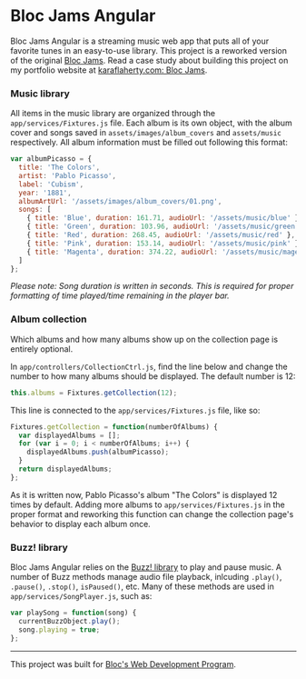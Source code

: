 # Bloc Jams Angular

Bloc Jams Angular is a streaming music web app that puts all of your favorite tunes in an easy-to-use library. This project is a reworked version of the original [Bloc Jams](https://github.com/karakarakaraff/bloc-jams). Read a case study about building this project on my portfolio website at [karaflaherty.com: Bloc Jams](http://karaflaherty.com/bloc-jams-streaming-music-website-and-web-app/). 

### Music library
All items in the music library are organized through the `app/services/Fixtures.js` file. Each album is its own object, with the album cover and songs saved in `assets/images/album_covers` and `assets/music` respectively. All album information must be filled out following this format:
```javascript
var albumPicasso = {
  title: 'The Colors',
  artist: 'Pablo Picasso',
  label: 'Cubism',
  year: '1881',
  albumArtUrl: '/assets/images/album_covers/01.png',
  songs: [
    { title: 'Blue', duration: 161.71, audioUrl: '/assets/music/blue' },
    { title: 'Green', duration: 103.96, audioUrl: '/assets/music/green' },
    { title: 'Red', duration: 268.45, audioUrl: '/assets/music/red' },
    { title: 'Pink', duration: 153.14, audioUrl: '/assets/music/pink' },
    { title: 'Magenta', duration: 374.22, audioUrl: '/assets/music/magenta' }
  ]
};
```
_Please note: Song duration is written in seconds. This is required for proper formatting of time played/time remaining in the player bar._

### Album collection
Which albums and how many albums show up on the collection page is entirely optional. 

In `app/controllers/CollectionCtrl.js`, find the line below and change the number to how many albums should be displayed. The default number is 12:
```javascript
this.albums = Fixtures.getCollection(12);
```

This line is connected to the `app/services/Fixtures.js` file, like so:
```javascript
Fixtures.getCollection = function(numberOfAlbums) {
  var displayedAlbums = [];
  for (var i = 0; i < numberOfAlbums; i++) {
    displayedAlbums.push(albumPicasso);
  }
  return displayedAlbums;
};
```

As it is written now, Pablo Picasso's album "The Colors" is displayed 12 times by default. Adding more albums to `app/services/Fixtures.js` in the proper format and reworking this function can change the collection page's behavior to display each album once.

### Buzz! library
Bloc Jams Angular relies on the [Buzz! library](https://buzz.jaysalvat.com/) to play and pause music. A number of Buzz methods manage audio file playback, inlcuding `.play()`, `.pause()`, `.stop()`, `isPaused()`, etc. Many of these methods are used in `app/services/SongPlayer.js`, such as:
```javascript
var playSong = function(song) {
  currentBuzzObject.play();
  song.playing = true;
};
```

---
This project was built for [Bloc's Web Development Program](https://www.bloc.io/).
